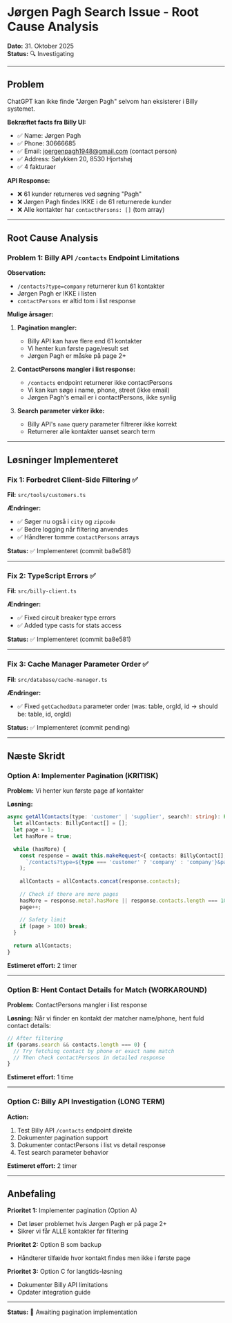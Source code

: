 # Jørgen Pagh Search Issue - Root Cause Analysis

**Dato:** 31. Oktober 2025  
**Status:** 🔍 Investigating

---

## Problem

ChatGPT kan ikke finde "Jørgen Pagh" selvom han eksisterer i Billy systemet.

**Bekræftet facts fra Billy UI:**
- ✅ Name: Jørgen Pagh
- ✅ Phone: 30666685
- ✅ Email: joergenpagh1948@gmail.com (contact person)
- ✅ Address: Sølykken 20, 8530 Hjortshøj
- ✅ 4 fakturaer

**API Response:**
- ❌ 61 kunder returneres ved søgning "Pagh"
- ❌ Jørgen Pagh findes IKKE i de 61 returnerede kunder
- ❌ Alle kontakter har `contactPersons: []` (tom array)

---

## Root Cause Analysis

### Problem 1: Billy API `/contacts` Endpoint Limitations

**Observation:**
- `/contacts?type=company` returnerer kun 61 kontakter
- Jørgen Pagh er IKKE i listen
- `contactPersons` er altid tom i list response

**Mulige årsager:**

1. **Pagination mangler:**
   - Billy API kan have flere end 61 kontakter
   - Vi henter kun første page/result set
   - Jørgen Pagh er måske på page 2+

2. **ContactPersons mangler i list response:**
   - `/contacts` endpoint returnerer ikke contactPersons
   - Vi kan kun søge i name, phone, street (ikke email)
   - Jørgen Pagh's email er i contactPersons, ikke synlig

3. **Search parameter virker ikke:**
   - Billy API's `name` query parameter filtrerer ikke korrekt
   - Returnerer alle kontakter uanset search term

---

## Løsninger Implementeret

### Fix 1: Forbedret Client-Side Filtering ✅

**Fil:** `src/tools/customers.ts`

**Ændringer:**
- ✅ Søger nu også i `city` og `zipcode`
- ✅ Bedre logging når filtering anvendes
- ✅ Håndterer tomme `contactPersons` arrays

**Status:** ✅ Implementeret (commit ba8e581)

---

### Fix 2: TypeScript Errors ✅

**Fil:** `src/billy-client.ts`

**Ændringer:**
- ✅ Fixed circuit breaker type errors
- ✅ Added type casts for stats access

**Status:** ✅ Implementeret (commit ba8e581)

---

### Fix 3: Cache Manager Parameter Order ✅

**Fil:** `src/database/cache-manager.ts`

**Ændringer:**
- ✅ Fixed `getCachedData` parameter order (was: table, orgId, id → should be: table, id, orgId)

**Status:** ✅ Implementeret (commit pending)

---

## Næste Skridt

### Option A: Implementer Pagination (KRITISK)

**Problem:** Vi henter kun første page af kontakter

**Løsning:**
```typescript
async getAllContacts(type: 'customer' | 'supplier', search?: string): Promise<BillyContact[]> {
  let allContacts: BillyContact[] = [];
  let page = 1;
  let hasMore = true;
  
  while (hasMore) {
    const response = await this.makeRequest<{ contacts: BillyContact[], meta?: any }>('GET', 
      `/contacts?type=${type === 'customer' ? 'company' : 'company'}&page=${page}${search ? `&name=${search}` : ''}`
    );
    
    allContacts = allContacts.concat(response.contacts);
    
    // Check if there are more pages
    hasMore = response.meta?.hasMore || response.contacts.length === 100; // Assume 100 per page
    page++;
    
    // Safety limit
    if (page > 100) break;
  }
  
  return allContacts;
}
```

**Estimeret effort:** 2 timer

---

### Option B: Hent Contact Details for Match (WORKAROUND)

**Problem:** ContactPersons mangler i list response

**Løsning:**
Når vi finder en kontakt der matcher name/phone, hent fuld contact details:
```typescript
// After filtering
if (params.search && contacts.length === 0) {
  // Try fetching contact by phone or exact name match
  // Then check contactPersons in detailed response
}
```

**Estimeret effort:** 1 time

---

### Option C: Billy API Investigation (LONG TERM)

**Action:**
1. Test Billy API `/contacts` endpoint direkte
2. Dokumenter pagination support
3. Dokumenter contactPersons i list vs detail response
4. Test search parameter behavior

**Estimeret effort:** 2 timer

---

## Anbefaling

**Prioritet 1:** Implementer pagination (Option A)
- Det løser problemet hvis Jørgen Pagh er på page 2+
- Sikrer vi får ALLE kontakter før filtering

**Prioritet 2:** Option B som backup
- Håndterer tilfælde hvor kontakt findes men ikke i første page

**Prioritet 3:** Option C for langtids-løsning
- Dokumenter Billy API limitations
- Opdater integration guide

---

**Status:** 🔄 Awaiting pagination implementation

